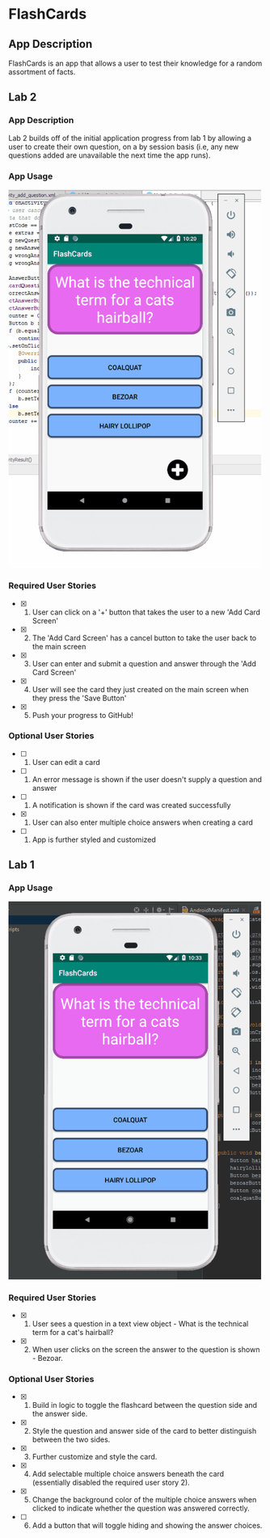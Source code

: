 # FlashCards

## App Description

FlashCards is an app that allows a user to test their knowledge for 
a random assortment of facts.

## Lab 2

### App Description

Lab 2 builds off of the initial application progress from lab 1 by allowing
a user to create their own question, on a by session basis (i.e, any new
questions added are unavailable the next time the app runs).

### App Usage

<img src="app-usage_lab2.gif" width=500><br>

### Required User Stories

- [x] 1. User can click on a '+' button that takes the user to a new 'Add Card Screen'
- [x] 2. The 'Add Card Screen' has a cancel button to take the user back to the main screen
- [x] 3. User can enter and submit a question and answer through the 'Add Card Screen'
- [x] 4. User will see the card they just created on the main screen when they press the 'Save Button'
- [x] 5. Push your progress to GitHub!

### Optional User Stories

- [ ] 1. User can edit a card
- [ ] 1. An error message is shown if the user doesn't supply a question and answer
- [ ] 1. A notification is shown if the card was created successfully
- [x] 1. User can also enter multiple choice answers when creating a card
- [ ] 1. App is further styled and customized

## Lab 1

### App Usage

<img src="app-usage.gif" width=500><br>

### Required User Stories

- [x] 1. User sees a question in a text view object - What is the technical term for a cat's hairball?
- [x] 2. When user clicks on the screen the answer to the question is shown - Bezoar.

### Optional User Stories

- [x] 1. Build in logic to toggle the flashcard between the question side and the answer side.
- [x] 2. Style the question and answer side of the card to better distinguish between the two sides.
- [x] 3. Further customize and style the card.
- [x] 4. Add selectable multiple choice answers beneath the card (essentially disabled the required user story 2).
- [x] 5. Change the background color of the multiple choice answers when clicked to indicate whether the question was answered correctly.
- [ ] 6. Add a button that will toggle hiding and showing the answer choices.
